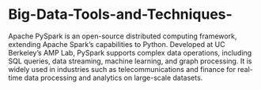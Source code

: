 # Big-Data-Tools-and-Techniques-
Apache PySpark is an open-source distributed computing framework, extending Apache Spark’s 
capabilities to Python. Developed at UC Berkeley’s AMP Lab, PySpark supports complex data 
operations, including SQL queries, data streaming, machine learning, and graph processing. It is widely 
used in industries such as telecommunications and finance for real-time data processing and analytics 
on large-scale datasets.
